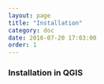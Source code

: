 ```yaml
---
layout: page
title: "Installation"
category: doc
date: 2016-07-20 17:03:00
order: 1
---
```


### Installation in QGIS



